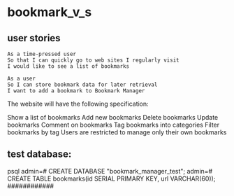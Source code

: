 # bookmark_v_s
## user stories
```
As a time-pressed user
So that I can quickly go to web sites I regularly visit
I would like to see a list of bookmarks

As a user
So I can store bookmark data for later retrieval
I want to add a bookmark to Bookmark Manager
```

The website will have the following specification:

Show a list of bookmarks
Add new bookmarks
Delete bookmarks
Update bookmarks
Comment on bookmarks
Tag bookmarks into categories
Filter bookmarks by tag
Users are restricted to manage only their own bookmarks


## test database:
psql
admin=# CREATE DATABASE "bookmark_manager_test";
admin=# CREATE TABLE bookmarks(id SERIAL PRIMARY KEY, url VARCHAR(60));
############
